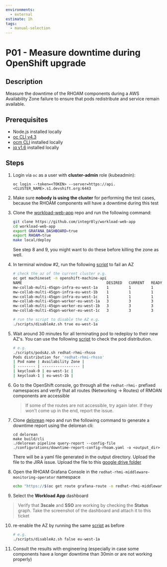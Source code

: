 ```yaml
---
environments:
  - external
estimate: 1h
tags:
  - manual-selection
---
```


# P01 - Measure downtime during OpenShift upgrade

## Description

Measure the downtime of the RHOAM components during a AWS Availability Zone failure to ensure that pods redistribute and
service remain available.

## Prerequisites

- Node.js installed locally
- [oc CLI v4.3](https://docs.openshift.com/container-platform/3.6/cli_reference/get_started_cli.html#installing-the-cli)
- [ocm CLI](https://github.com/openshift-online/ocm-cli/releases) installed locally
- [jq v1.6](https://github.com/stedolan/jq/releases) installed locally

## Steps

1. Login via `oc` as a user with **cluster-admin** role (kubeadmin):

   ```
   oc login --token=<TOKEN> --server=https://api.<CLUSTER_NAME>.s1.devshift.org:6443
   ```

2. Make sure **nobody is using the cluster** for performing the test cases, because the RHOAM components will have a 
   downtime during this test

3. Clone the [workload-web-app](https://github.com/integr8ly/workload-web-app) repo and run the following command:

    ```bash
    git clone https://github.com/integr8ly/workload-web-app
    cd workload-web-app
    export GRAFANA_DASHBOARD=true
    export RHOAM=true
    make local/deploy
    ```

   See step 8 and 9, you might want to do these before killing the zone as well.

4. In terminal window #2, run the following [script](https://github.com/integr8ly/integreatly-operator/blob/master/scripts/disableAz.sh) 
   to fail an AZ

   ```bash
   # check the az of the current cluster e.g.
   oc get machineset -n openshift-machine-api
   NAME                                      DESIRED   CURRENT   READY   AVAILABLE   AGE
   mw-collab-multi-45qpn-infra-eu-west-1a    1         1         1       1           70m
   mw-collab-multi-45qpn-infra-eu-west-1b    1         1         1       1           70m
   mw-collab-multi-45qpn-infra-eu-west-1c    1         1         1       1           70m
   mw-collab-multi-45qpn-worker-eu-west-1a   3         3         3       3           94m
   mw-collab-multi-45qpn-worker-eu-west-1b   3         3         3       3           94m
   mw-collab-multi-45qpn-worker-eu-west-1c   3         3         3       3           94m

   # run the script to disable the AZ e.g.
   ./scripts/disableAz.sh true eu-west-1a
   ```

5. Wait around 30 minutes for all terminating pod to redeploy to their new AZ's. You can use the following 
   [script](https://github.com/integr8ly/integreatly-operator/blob/master/scripts/podsAz.sh) to check the pod 
   distribution.
   ```bash
   # e.g.
   ./scripts/podsAz.sh redhat-rhmi-rhsso
   Pods distribution for 'redhat-rhmi-rhsso'
   | Pod name | Availability Zone |
   | -------- | ----------------- |
   | keycloak-0 | eu-west-1c |
   | keycloak-1 | eu-west-1b |

   ``` 

6. Go to the OpenShift console, go through all the `redhat-rhmi-` prefixed namespaces and verify that all routes (Networking -> Routes) of RMOAN components are accessible

   > If some of the routes are not accessible, try again later. If they won't come up in the end, report the issue.

7. Clone [delorean](https://github.com/integr8ly/delorean) repo and run the following command to generate a downtime report using the delorean cli:

   ```
   cd delorean
   make build/cli
   ./delorean pipeline query-report --config-file ./configurations/downtime-report-config-rhoam.yaml -o <output_dir>
   ```

   There will be a yaml file generated in the output directory. Upload the file to the JIRA issue. Upload the file to this [google drive folder](https://drive.google.com/drive/folders/10Gn8fMiZGgW_34kHlC2n1qigdfJytCpx?usp=sharing)

8. Open the RHOAM Grafana Console in the `redhat-rhmi-middleware-monitoring-operator` namespace

    ```bash
    echo "https://$(oc get route grafana-route -n redhat-rhmi-middleware-monitoring-operator -o=jsonpath='{.spec.host}')"
    ```

9. Select the **Workload App** dashboard

> Verify that **3scale** and **SSO** are working by checking the **Status** graph.
> Take the screenshot of the dashboard and attach it to this ticket

10. re-enable the AZ by running the same [script](https://github.com/integr8ly/integreatly-operator/blob/master/scripts/disableAz.sh) 
    as before
    ```bash
    # e.g.
    ./scripts/disableAz.sh false eu-west-1a
    ```

11. Consult the results with engineering (especially in case some components have a longer downtime than 30min 
    or are not working properly)
